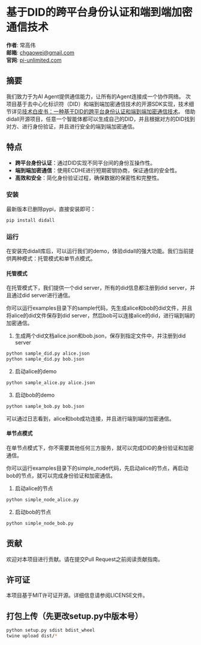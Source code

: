 # 基于DID的跨平台身份认证和端到端加密通信技术

**作者**: 常高伟  
**邮箱**: chgaowei@gmail.com  
**官网**: [pi-unlimited.com](http://pi-unlimited.com)  

## 摘要

我们致力于为AI Agent提供通信能力，让所有的Agent连接成一个协作网络。
次项目基于去中心化标识符（DID）和端到端加密通信技术的开源SDK实现，技术细节详见[技术白皮书：一种基于DID的跨平台身份认证和端到端加密通信技术](https://egp0uc2jnx.feishu.cn/wiki/JyaIwTwngiWi9qkJjjycI4XcnXe?from=from_copylink)。
借助didall开源项目，任意一个智能体都可以生成自己的DID，并且根据对方的DID找到对方、进行身份验证，并且进行安全的端到端加密通信。

## 特点

- **跨平台身份认证**：通过DID实现不同平台间的身份互操作性。
- **端到端加密通信**：使用ECDHE进行短期密钥协商，保证通信的安全性。
- **高效和安全**：简化身份验证过程，确保数据的保密性和完整性。

### 安装

最新版本已删除pypi，直接安装即可：

```bash
pip install didall
```

### 运行

在安装完didall库后，可以运行我们的demo，体验didall的强大功能。我们当前提供两种模式：托管模式和单节点模式。

#### 托管模式

在托管模式下，我们提供一个did server，所有的did信息都注册到did server，并且通过did server进行通信。

你可以运行examples目录下的sample代码，先生成alice和bob的did文件，并且将alice的did文件保存到did server，然后bob可以连接alice的did，进行端到端的加密通信。

1. 生成两个did文档alice.json和bob.json，保存到指定文件中，并注册到did server
```bash
python sample_did.py alice.json
python sample_did.py bob.json
```

2. 启动alice的demo
```bash
python sample_alice.py alice.json
```

3. 启动bob的demo
```bash
python sample_bob.py bob.json
```

可以通过日志看到，alice和bob成功连接，并且进行端到端的加密通信。

#### 单节点模式

在单节点模式下，你不需要其他任何三方服务，就可以完成DID的身份验证和加密通信。

你可以运行examples目录下的simple_node代码，先启动alice的节点，再启动bob的节点，就可以完成身份验证和加密通信。

1. 启动alice的节点
```bash
python simple_node_alice.py
```

2. 启动bob的节点
```bash
python simple_node_bob.py
``` 

## 贡献

欢迎对本项目进行贡献。请在提交Pull Request之前阅读贡献指南。

## 许可证
    
本项目基于MIT许可证开源。详细信息请参阅LICENSE文件。


## 打包上传（先更改setup.py中版本号）

```bash
python setup.py sdist bdist_wheel 
twine upload dist/*        
```